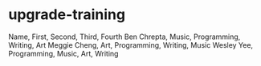 # upgrade-training
Name, First, Second, Third, Fourth
Ben Chrepta, Music, Programming, Writing, Art
Meggie Cheng, Art, Programming, Writing, Music
Wesley Yee, Programming, Music, Art, Writing